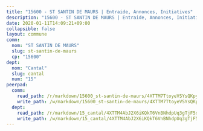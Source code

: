 ```yaml
---
title: "15600 - ST SANTIN DE MAURS | Entraide, Annonces, Initiatives"
description: "15600 - ST SANTIN DE MAURS | Entraide, Annonces, Initiatives"
date: 2020-01-11T14:09:21+09:00
collapsible: false
layout: commune
comm:
  nom: "ST SANTIN DE MAURS"
  slug: st-santin-de-maurs
  cp: "15600"
dept:
  nom: "Cantal"
  slug: cantal
  num: "15"
peerpad:
  comm:
    read_path: /r/markdown/15600_st-santin-de-maurs/4XTTM7TtoyeVSYsQKpyUbri9SpYK2a4iSRKjoEuqyYMnxqDQj
    write_path: /w/markdown/15600_st-santin-de-maurs/4XTTM7TtoyeVSYsQKpyUbri9SpYK2a4iSRKjoEuqyYMnxqDQj-K3TgV1n7ZgTCNTGCBKmS8NKq2UqSDEz9578d4MuYjPegrJzE5v334kRc8nDfXzndifJMYG2RgMk5opzbWXZN9AQvFmg7ZDCGLfLhiZMHovgKREpCd8vVs96XgbZx9dUVcEgYA9gs
  dept:
    read_path: /r/markdown/15_cantal/4XTTM4AbJ2X6iKQkT6VnBNhdpUq3gTjF5xvzeLXgyMbip7oZi
    write_path: /w/markdown/15_cantal/4XTTM4AbJ2X6iKQkT6VnBNhdpUq3gTjF5xvzeLXgyMbip7oZi-K3TgUzLxcVoV3Spfk4WRRT7ns4FZHP5DRn3T5Xt1HAMNkCgdMWpswwmyZFy1f4TzqjHqM6bwRLmH4WDVWsNZdM34scPnnmiNG41mKcAmEspoSpDYQr7FHqoFAfy15CJrkSEmsoqS
---
```


